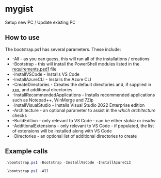 # mygist

Setup new PC / Update existing PC

## How to use

The bootstrap.ps1 has several parameters. These include:

- -All - as you can guess, this will run all of the installations / creations
- -Bootstrap - this will install the PowerShell modules listed in the [requirements.psd1](./requirements.psd1) file
- -InstallVSCode - Installs VS Code
- -InstallAzureCLI - Installs the Azure CLI
- -CreateDirectories - Creates the default directories and, if supplied in [xxx](), and additional directories
- -InstallRecommendedApplications - Installs recommended applications such as Notepad++, WinMerge and 7Zip
- -InstallVisualStudio - Installs Visual Studio 2022 Enterprise edition
- -Architecture - an optional parameter to assist in the *which architecture* checks
- -BuildEdition - only relevant to VS Code - can be either *stable* or *insider*
- -AdditionalExtensions - only relevant to VS Code - if populated, the list of extensions will be installed along with VS Code
- -Directories - an optional list of additional directories to create

## Example calls

``` PowerShell
.\bootstrap.ps1 -Bootstrap -InstallVsCode -InstallAzureCLI
```

``` PowerShell
.\bootstrap.ps1 -All
```
